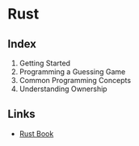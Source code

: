 # Rust

## Index
1. Getting Started
2. Programming a Guessing Game
3. Common Programming Concepts
4. Understanding Ownership

## Links
- [Rust Book](https://doc.rust-lang.org/book/)
